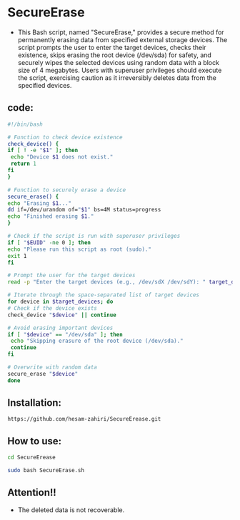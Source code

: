 # SecureErase

- This Bash script, named "SecureErase," provides a secure method for permanently erasing data from specified external storage devices. The script prompts the user to enter the target devices, checks their existence, skips erasing the root device (/dev/sda) for safety, and securely wipes the selected devices using random data with a block size of 4 megabytes. Users with superuser privileges should execute the script, exercising caution as it irreversibly deletes data from the specified devices.



## code:
   ```bash
#!/bin/bash

# Function to check device existence
check_device() {
  if [ ! -e "$1" ]; then
    echo "Device $1 does not exist."
    return 1
  fi
}

# Function to securely erase a device
secure_erase() {
  echo "Erasing $1..."
  dd if=/dev/urandom of="$1" bs=4M status=progress
  echo "Finished erasing $1."
}

# Check if the script is run with superuser privileges
if [ "$EUID" -ne 0 ]; then
  echo "Please run this script as root (sudo)."
  exit 1
fi

# Prompt the user for the target devices
read -p "Enter the target devices (e.g., /dev/sdX /dev/sdY): " target_devices

# Iterate through the space-separated list of target devices
for device in $target_devices; do
  # Check if the device exists
  check_device "$device" || continue

  # Avoid erasing important devices
  if [ "$device" == "/dev/sda" ]; then
    echo "Skipping erasure of the root device (/dev/sda)."
    continue
  fi

  # Overwrite with random data
  secure_erase "$device"
done
   ```

## Installation:

```
https://github.com/hesam-zahiri/SecureErease.git
```

## How to use:

   ```bash
cd SecureErease
   ```
   
   ```bash
sudo bash SecureErase.sh
   ```

## Attention!!
- The deleted data is not recoverable.
